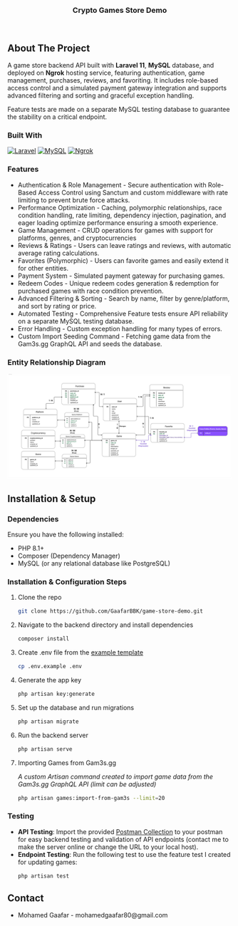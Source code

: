 <a id="readme-top"></a>









<br />

<h3 align="center">Crypto Games Store Demo</h3>

  <p align="center">
    <br />
  
  </p>
</div>



## About The Project
A game store backend API built with **Laravel 11**, **MySQL** database, and deployed on **Ngrok** hosting service, featuring authentication, game management, purchases, reviews, and favoriting. It includes role-based access control and a simulated payment gateway integration and supports advanced filtering and sorting and graceful exception handling.

Feature tests are made on a separate MySQL testing database to guarantee the stability on a critical endpoint.

### Built With
[![Laravel][Laravel.com]][Laravel-url]
[![MySQL][MySQL.com]][MySQL-url]
[![Ngrok][ngrok.com]][ngrok-url]



### Features
<ul>
<li>Authentication & Role Management - Secure authentication with Role-Based Access Control using Sanctum and custom middleware with rate limiting to prevent brute force attacks.</li>
<li>Performance Optimization - Caching, polymorphic relationships, race condition handling, rate limiting, dependency injection, pagination, and eager loading optimize performance ensuring a smooth experience. </li>
<li>Game Management - CRUD operations for games with support for platforms, genres, and cryptocurrencies</li>
<li>Reviews & Ratings - Users can leave ratings and reviews, with automatic average rating calculations.</li>
<li>Favorites (Polymorphic) - Users can favorite games and easily extend it for other entities.</li>
<li>Payment System - Simulated payment gateway for purchasing games.</li>
<li>Redeem Codes - Unique redeem codes generation & redemption for purchased games with race condition prevention.</li>
<li>Advanced Filtering & Sorting - Search by name, filter by genre/platform, and sort by rating or price.</li>
<li>Automated Testing - Comprehensive Feature tests ensure API reliability on a separate MySQL testing database.</li>
<li>Error Handling - Custom exception handling for many types of errors.</li>
<li>Custom Import Seeding Command - Fetching game data from the Gam3s.gg GraphQL API and seeds the database.</li>
</ul>

### Entity Relationship Diagram

![Entity Relationship Diagram](./Entity_Relationship_Diagram.jpg)





## Installation & Setup

### Dependencies 

Ensure you have the following installed:
<ul>
<li>PHP 8.1+</li>
<li>Composer (Dependency Manager)</li>
<li>MySQL (or any relational database like PostgreSQL)</li>
</ul>

### Installation & Configuration Steps 


1. Clone the repo

   
   ```sh
   git clone https://github.com/GaafarBBK/game-store-demo.git
   ```

2. Navigate to the backend directory and install dependencies
   ```sh
   composer install
   ```

3. Create .env file from the [example template](./.env.example)
   ```sh
   cp .env.example .env
   ```


4. Generate the app key
   ```sh
   php artisan key:generate
   ```

5. Set up the database and run migrations
   ```sh
   php artisan migrate
   ```

6. Run the backend server
   ```sh
   php artisan serve
   ```

7. Importing Games from Gam3s.gg

   
   <I>A custom Artisan command created to import game data from the Gam3s.gg GraphQL API (limit can be adjusted)</i>
   ```sh
   php artisan games:import-from-gam3s --limit=20
   ```

   
### Testing

- **API Testing**: Import the provided [Postman Collection](./Game_Store_Demo.postman_collection.json) to your postman for easy backend testing and validation of API endpoints (contact me to make the server online or change the URL to your local host).
- **Endpoint Testing**: Run the following test to use the feature test I created for updating games:
  ```sh
  php artisan test
  ```


## Contact

<ul>
  <li>Mohamed Gaafar - mohamedgaafar80@gmail.com</li>
</ul>







[Laravel.com]: https://img.shields.io/badge/Laravel-FF2D20?style=for-the-badge&logo=laravel&logoColor=white
[Laravel-url]: https://laravel.com

[Composer.com]: https://img.shields.io/badge/Composer-885630?style=for-the-badge&logo=Composer&logoColor=white
[Composer-url]: https://getcomposer.org/

[MySQL.com]: https://img.shields.io/badge/MySQL-005C84?style=for-the-badge&logo=mysql&logoColor=white
[MySQL-url]: https://www.mysql.com/

[ngrok.com]: https://img.shields.io/badge/ngrok-140648?style=for-the-badge&logo=Ngrok&logoColor=white
[ngrok-url]: https://ngrok.com/



